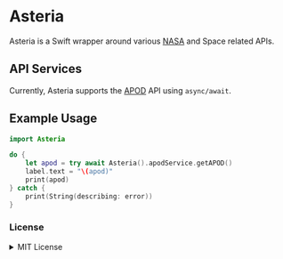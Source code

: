 # Asteria

Asteria is a Swift wrapper around various [NASA](https://api.nasa.gov) and Space related APIs.

## API Services

Currently, Asteria supports the [APOD](https://github.com/nasa/apod-api) API using `async/await`.

## Example Usage


```swift
import Asteria

do {
    let apod = try await Asteria().apodService.getAPOD()
    label.text = "\(apod)"
    print(apod)
} catch {
    print(String(describing: error))
}
```


### License

<details>
<summary>MIT License</summary>
<br>

```
Copyright (c) 2022 Jacob Lattie

Permission is hereby granted, free of charge, to any person obtaining a copy
of this software and associated documentation files (the "Software"), to deal
in the Software without restriction, including without limitation the rights
to use, copy, modify, merge, publish, distribute, sublicense, and/or sell
copies of the Software, and to permit persons to whom the Software is
furnished to do so, subject to the following conditions:

The above copyright notice and this permission notice shall be included in all
copies or substantial portions of the Software.

THE SOFTWARE IS PROVIDED "AS IS", WITHOUT WARRANTY OF ANY KIND, EXPRESS OR
IMPLIED, INCLUDING BUT NOT LIMITED TO THE WARRANTIES OF MERCHANTABILITY,
FITNESS FOR A PARTICULAR PURPOSE AND NONINFRINGEMENT. IN NO EVENT SHALL THE
AUTHORS OR COPYRIGHT HOLDERS BE LIABLE FOR ANY CLAIM, DAMAGES OR OTHER
LIABILITY, WHETHER IN AN ACTION OF CONTRACT, TORT OR OTHERWISE, ARISING FROM,
OUT OF OR IN CONNECTION WITH THE SOFTWARE OR THE USE OR OTHER DEALINGS IN THE
SOFTWARE.
```
